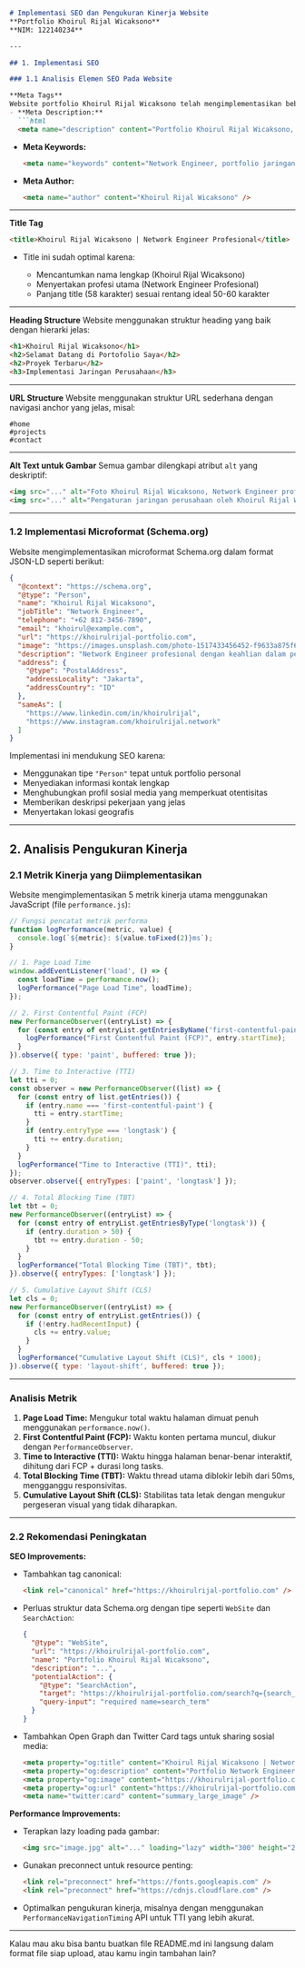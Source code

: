 

````markdown
# Implementasi SEO dan Pengukuran Kinerja Website  
**Portfolio Khoirul Rijal Wicaksono**  
**NIM: 122140234**

---

## 1. Implementasi SEO

### 1.1 Analisis Elemen SEO Pada Website

**Meta Tags**  
Website portfolio Khoirul Rijal Wicaksono telah mengimplementasikan beberapa elemen SEO penting pada bagian `<head>` dokumen HTML:  
- **Meta Description:**  
  ```html
  <meta name="description" content="Portfolio Khoirul Rijal Wicaksono, Network Engineer profesional dengan pengalaman dan keahlian di bidang jaringan komputer. Jelajahi proyek dan keahlian saya dalam manajemen dan pengelolaan jaringan!"/>
````

* **Meta Keywords:**

  ```html
  <meta name="keywords" content="Network Engineer, portfolio jaringan, Khoirul Rijal Wicaksono, administrasi jaringan, manajemen jaringan, IT network" />
  ```
* **Meta Author:**

  ```html
  <meta name="author" content="Khoirul Rijal Wicaksono" />
  ```

---

**Title Tag**

```html
<title>Khoirul Rijal Wicaksono | Network Engineer Profesional</title>
```

* Title ini sudah optimal karena:

  * Mencantumkan nama lengkap (Khoirul Rijal Wicaksono)
  * Menyertakan profesi utama (Network Engineer Profesional)
  * Panjang title (58 karakter) sesuai rentang ideal 50-60 karakter

---

**Heading Structure**
Website menggunakan struktur heading yang baik dengan hierarki jelas:

```html
<h1>Khoirul Rijal Wicaksono</h1>
<h2>Selamat Datang di Portofolio Saya</h2>
<h2>Proyek Terbaru</h2>
<h3>Implementasi Jaringan Perusahaan</h3>
```

---

**URL Structure**
Website menggunakan struktur URL sederhana dengan navigasi anchor yang jelas, misal:

```
#home  
#projects  
#contact
```

---

**Alt Text untuk Gambar**
Semua gambar dilengkapi atribut `alt` yang deskriptif:

```html
<img src="..." alt="Foto Khoirul Rijal Wicaksono, Network Engineer profesional" width="300" height="200" />
<img src="..." alt="Pengaturan jaringan perusahaan oleh Khoirul Rijal Wicaksono" width="300" height="200" />
```

---

### 1.2 Implementasi Microformat (Schema.org)

Website mengimplementasikan microformat Schema.org dalam format JSON-LD seperti berikut:

```json
{
  "@context": "https://schema.org",
  "@type": "Person",
  "name": "Khoirul Rijal Wicaksono",
  "jobTitle": "Network Engineer",
  "telephone": "+62 812-3456-7890",
  "email": "khoirul@example.com",
  "url": "https://khoirulrijal-portfolio.com",
  "image": "https://images.unsplash.com/photo-1517433456452-f9633a875f6f?ixlib=rb-4.0.3&auto=format&fit=crop&w=300&q=80",
  "description": "Network Engineer profesional dengan keahlian dalam pengelolaan jaringan, troubleshooting, dan optimasi solusi IT.",
  "address": {
    "@type": "PostalAddress",
    "addressLocality": "Jakarta",
    "addressCountry": "ID"
  },
  "sameAs": [
    "https://www.linkedin.com/in/khoirulrijal",
    "https://www.instagram.com/khoirulrijal.network"
  ]
}
```

Implementasi ini mendukung SEO karena:

* Menggunakan tipe `"Person"` tepat untuk portfolio personal
* Menyediakan informasi kontak lengkap
* Menghubungkan profil sosial media yang memperkuat otentisitas
* Memberikan deskripsi pekerjaan yang jelas
* Menyertakan lokasi geografis

---

## 2. Analisis Pengukuran Kinerja

### 2.1 Metrik Kinerja yang Diimplementasikan

Website mengimplementasikan 5 metrik kinerja utama menggunakan JavaScript (file `performance.js`):

```js
// Fungsi pencatat metrik performa
function logPerformance(metric, value) {
  console.log(`${metric}: ${value.toFixed(2)}ms`);
}

// 1. Page Load Time
window.addEventListener('load', () => {
  const loadTime = performance.now();
  logPerformance("Page Load Time", loadTime);
});

// 2. First Contentful Paint (FCP)
new PerformanceObserver((entryList) => {
  for (const entry of entryList.getEntriesByName('first-contentful-paint')) {
    logPerformance("First Contentful Paint (FCP)", entry.startTime);
  }
}).observe({ type: 'paint', buffered: true });

// 3. Time to Interactive (TTI)
let tti = 0;
const observer = new PerformanceObserver((list) => {
  for (const entry of list.getEntries()) {
    if (entry.name === 'first-contentful-paint') {
      tti = entry.startTime;
    }
    if (entry.entryType === 'longtask') {
      tti += entry.duration;
    }
  }
  logPerformance("Time to Interactive (TTI)", tti);
});
observer.observe({ entryTypes: ['paint', 'longtask'] });

// 4. Total Blocking Time (TBT)
let tbt = 0;
new PerformanceObserver((entryList) => {
  for (const entry of entryList.getEntriesByType('longtask')) {
    if (entry.duration > 50) {
      tbt += entry.duration - 50;
    }
  }
  logPerformance("Total Blocking Time (TBT)", tbt);
}).observe({ entryTypes: ['longtask'] });

// 5. Cumulative Layout Shift (CLS)
let cls = 0;
new PerformanceObserver((entryList) => {
  for (const entry of entryList.getEntries()) {
    if (!entry.hadRecentInput) {
      cls += entry.value;
    }
  }
  logPerformance("Cumulative Layout Shift (CLS)", cls * 1000);
}).observe({ type: 'layout-shift', buffered: true });
```

---

### Analisis Metrik

1. **Page Load Time:** Mengukur total waktu halaman dimuat penuh menggunakan `performance.now()`.
2. **First Contentful Paint (FCP):** Waktu konten pertama muncul, diukur dengan `PerformanceObserver`.
3. **Time to Interactive (TTI):** Waktu hingga halaman benar-benar interaktif, dihitung dari FCP + durasi long tasks.
4. **Total Blocking Time (TBT):** Waktu thread utama diblokir lebih dari 50ms, mengganggu responsivitas.
5. **Cumulative Layout Shift (CLS):** Stabilitas tata letak dengan mengukur pergeseran visual yang tidak diharapkan.

---

### 2.2 Rekomendasi Peningkatan

**SEO Improvements:**

* Tambahkan tag canonical:

  ```html
  <link rel="canonical" href="https://khoirulrijal-portfolio.com" />
  ```
* Perluas struktur data Schema.org dengan tipe seperti `WebSite` dan `SearchAction`:

  ```json
  {
    "@type": "WebSite",
    "url": "https://khoirulrijal-portfolio.com",
    "name": "Portfolio Khoirul Rijal Wicaksono",
    "description": "...",
    "potentialAction": {
      "@type": "SearchAction",
      "target": "https://khoirulrijal-portfolio.com/search?q={search_term}",
      "query-input": "required name=search_term"
    }
  }
  ```
* Tambahkan Open Graph dan Twitter Card tags untuk sharing sosial media:

  ```html
  <meta property="og:title" content="Khoirul Rijal Wicaksono | Network Engineer Profesional" />
  <meta property="og:description" content="Portfolio Network Engineer profesional dengan keahlian dalam pengelolaan jaringan." />
  <meta property="og:image" content="https://khoirulrijal-portfolio.com/images/profile.jpg" />
  <meta property="og:url" content="https://khoirulrijal-portfolio.com" />
  <meta name="twitter:card" content="summary_large_image" />
  ```

**Performance Improvements:**

* Terapkan lazy loading pada gambar:

  ```html
  <img src="image.jpg" alt="..." loading="lazy" width="300" height="200" />
  ```
* Gunakan preconnect untuk resource penting:

  ```html
  <link rel="preconnect" href="https://fonts.googleapis.com" />
  <link rel="preconnect" href="https://cdnjs.cloudflare.com" />
  ```
* Optimalkan pengukuran kinerja, misalnya dengan menggunakan `PerformanceNavigationTiming` API untuk TTI yang lebih akurat.

---

Kalau mau aku bisa bantu buatkan file README.md ini langsung dalam format file siap upload, atau kamu ingin tambahan lain?
